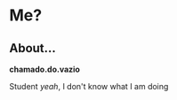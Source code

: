 # Me?

## About...
<strong>chamado.do.vazio</strong>

Student <em>yeah</em>, I don't know what I am doing

